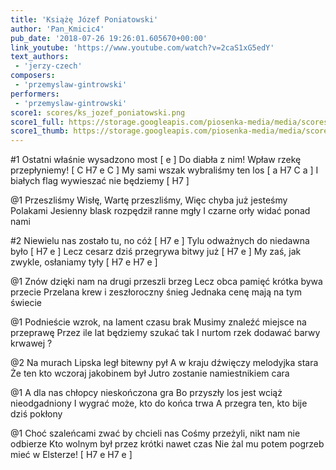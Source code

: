 ```yaml
---
title: 'Książę Józef Poniatowski'
author: 'Pan_Kmicic4'
pub_date: '2018-07-26 19:26:01.605670+00:00'
link_youtube: 'https://www.youtube.com/watch?v=2caS1xG5edY'
text_authors:
 - 'jerzy-czech'
composers:
 - 'przemyslaw-gintrowski'
performers:
 - 'przemyslaw-gintrowski'
score1: scores/ks_jozef_poniatowski.png
score1_full: https://storage.googleapis.com/piosenka-media/media/scores/ks_jozef_poniatowski.png
score1_thumb: https://storage.googleapis.com/piosenka-media/media/scores/ks_jozef_poniatowski.png.180x0_q85_upscale.png
---
```


#1 
Ostatni właśnie wysadzono most [ e ]
Do diabła z nim! Wpław rzekę przepłyniemy! [ C H7 e C ]
My sami wszak wybraliśmy ten los [ a H7 C a ]
I białych flag wywieszać nie będziemy [ H7 ]

@1
Przeszliśmy Wisłę, Wartę przeszliśmy,
Więc chyba już jesteśmy Polakami
Jesienny blask rozpędził ranne mgły
I czarne orły widać ponad nami

#2
Niewielu nas zostało tu, no cóż [ H7 e ]
Tylu odważnych do niedawna było [ H7 e ]
Lecz cesarz dziś przegrywa bitwy już [ H7 e ]
My zaś, jak zwykle, osłaniamy tyły [ H7 e H7 e ]

@1
Znów dzięki nam na drugi przeszli brzeg
Lecz obca pamięć krótka bywa przecie
Przelana krew i zeszłoroczny śnieg
Jednaka cenę mają na tym świecie

@1
Podnieście wzrok, na lament czasu brak
Musimy znaleźć miejsce na przeprawę
Przez ile lat będziemy szukać tak
I nurtom rzek dodawać barwy krwawej ?

@2
Na murach Lipska legł bitewny pył
A w kraju dźwięczy melodyjka stara
Że ten kto wczoraj jakobinem był
Jutro zostanie namiestnikiem cara

@1
A dla nas chłopcy nieskończona gra
Bo przyszły los jest wciąż nieodgadniony
I wygrać może, kto do końca trwa
A przegra ten, kto bije dziś pokłony

@1
Choć szaleńcami zwać by chcieli nas
Cośmy przeżyli, nikt nam nie odbierze
Kto wolnym był przez krótki nawet czas
Nie żal mu potem pogrzeb mieć w Elsterze! [ H7 e H7 e ]